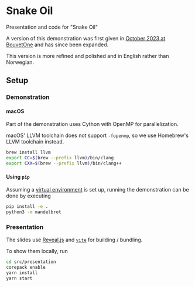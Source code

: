 # Snake Oil

Presentation and code for "Snake Oil"

A version of this demonstration was first given in [October 2023 at BouvetOne](https://github.com/sindre-nistad/bouvet-one-2023-oktober-slange-olje) and has since been expanded.

This version is more refined and polished and in English rather than Norwegian.

## Setup

### Demonstration

#### macOS
Part of the demonstration uses Cython with OpenMP for parallelization.

macOS' LLVM toolchain does not support `-fopenmp`, so we use Homebrew's LLVM toolchain instead.

```bash
brew install llvm
export CC=$(brew --prefix llvm)/bin/clang
export CXX=$(brew --prefix llvm)/bin/clang++
```


#### Using `pip`
Assuming a [virtual environment](https://docs.python.org/3/library/venv.html#creating-virtual-environments) is set up,
running the demonstration can be done by executing

```bash
pip install -e .
python3 -m mandelbrot
```

### Presentation

The slides use [Reveal.js](https://revealjs.com) and [`vite`](https://vite.dev) for building / bundling.

To show them locally, run
```bash
cd src/presentation
corepack enable
yarn install
yarn start
```
